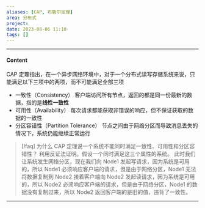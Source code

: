 ```yaml
---
aliases: [CAP, 布鲁尔定理]
area: 分布式
project: 
date: 2023-08-06 11:10
tags: []
---
```

---
#### Content
CAP 定理指出，在一个异步网络环境中，对于一个分布式读写存储系统来说，只能满足以下三项中的两项，而不可能满足全部三项
- 一致性（Consistency）
    客户端访问所有节点，返回的都是同一份最新的数据，指的是**线性一致性**
- 可用性（Availability）
    每次请求都能获取非错误的响应，但不保证获取的数据的一致性
- 分区容错性（Partition Tolerance）
    节点之间由于网络分区而导致消息丢失的情况下，系统仍能继续正常运行

> [!faq] 为什么 CAP 定理说一个系统不能同时满足一致性、可用性和分区容错性？
> 利用反证法证明。假设一个同时满足这三个属性的系统。
> 此时我们让系统发生网络分区，现在我们向 Node1 发起写请求，因为系统是可用的，所以 Node1 必须响应客户端的请求，但是由于网络分区，Node1 无法将数据复制到 Node2
> 接着客户端向 Node2 发起读请求，因为系统是可用的，所以 Node2 必须响应客户端的请求，但是由于网络分区，Node1 的数据没有复制过来，所以 Node2 返回客户端的是旧的值，违背了一致性。



---
